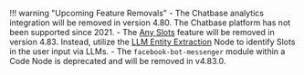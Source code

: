 !!! warning "Upcoming Feature Removals"
    - The Chatbase analytics integration will be removed in version 4.80. The Chatbase platform has not been supported since 2021.
    - The [Any Slots](https://docs.cognigy.com/ai/empower/nlu/slots-and-lexicons/any-slots/) feature will be removed in version 4.83. Instead, utilize the [LLM Entity Extraction](https://docs.cognigy.com/ai/nodes/other-nodes/llm-entity-extract/) Node to identify Slots in the user input via LLMs.
    - The `facebook-bot-messenger` module within a Code Node is deprecated and will be removed in v4.83.0.
